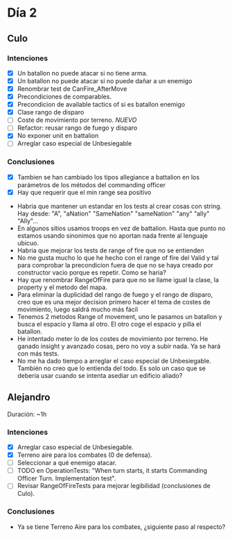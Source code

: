 ﻿# Día 2

## Culo

### Intenciones

- [X]  Un batallon no puede atacar si no tiene arma.
  - [X]  Un batallon no puede atacar si no puede dañar a un enemigo
- [X]  Renombrar test de CanFire_AfterMove
- [X]  Precondiciones de comparables.
- [X]  Precondicion de available tactics of si es batallon enemigo
- [X]  Clase rango de disparo
- [ ]  Coste de movimiento por terreno. *NUEVO*
  - [ ]  Refactor: reusar rango de fuego y disparo
- [X]  No exponer unit en battalion
- [ ]  Arreglar caso especial de Unbesiegable

### Conclusiones

- [X]  Tambien se han cambiado los tipos allegiance a battalion en los parámetros de los métodos del commanding officer
- [X]  Hay que requerir que el min range sea positivo
- Habria que mantener un estandar en los tests al crear cosas con string. Hay desde: "A", "aNation" "SameNation" "sameNation" "any" "ally" "Ally"...
- En algunos sitios usamos troops en vez de battalion. Hasta que punto no estamos usando sinonimos que no aportan nada frente al lenguaje ubicuo.
- Habria que mejorar los tests de range of fire que no se entienden
- No me gusta mucho lo que he hecho con el range of fire del Valid y tal para comprobar la precondicion fuera de que no se haya creado por constructor vacio porque es repetir. Como se haria?
- Hay que renombrar RangeOfFire para que no se llame igual la clase, la property y el metodo del mapa.
- Para eliminar la duplicidad del rango de fuego y el rango de disparo, creo que es una mejor decision primero hacer el tema de costes de movimiento, luego saldrá mucho más fácil
- Tenemos 2 metodos Range of movement, uno le pasamos un batallon y busca el espacio y llama al otro. El otro coge el espacio y pilla el batallon.
- He intentado meter lo de los costes de movimiento por terreno. He ganado insight y avanzado cosas, pero no voy a subir nada. Ya se hará con más tests.
- No me ha dado tiempo a arreglar el caso especial de Unbesiegable. También no creo que lo entienda del todo. Es solo un caso que se deberia usar cuando se intenta asediar un edificio aliado?

## Alejandro

Duración: ~1h

### Intenciones

- [x] Arreglar caso especial de Unbesiegable.
- [x] Terreno aire para los combates (0 de defensa).
- [ ] Seleccionar a qué enemigo atacar.
- [ ] TODO en OperationTests: "When turn starts, it starts Commanding Officer Turn. Implementation test".
- [ ] Revisar RangeOfFireTests para mejorar legibilidad (conclusiones de Culo).

### Conclusiones
- Ya se tiene Terreno Aire para los combates, ¿siguiente paso al respecto?